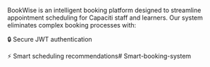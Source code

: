 BookWise is an intelligent booking platform designed to streamline appointment scheduling for Capaciti staff and learners. Our system eliminates complex booking processes with:

🔒 Secure JWT authentication

⚡ Smart scheduling recommendations# Smart-booking-system
